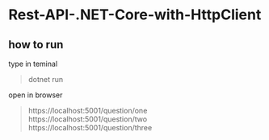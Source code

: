 # Rest-API-.NET-Core-with-HttpClient

## how to run
type in teminal
> dotnet run

open in browser <br >
> https://localhost:5001/question/one <br />
> https://localhost:5001/question/two <br />
> https://localhost:5001/question/three

